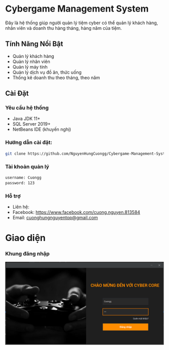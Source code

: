 # Cybergame Management System

Đây là hệ thống giúp người quản lý tiệm cyber có thể quản lý khách hàng, nhân viên và doanh thu hàng tháng, hàng năm của tiệm.

## Tính Năng Nổi Bật

- Quản lý khách hàng
- Quản lý nhân viên
- Quản lý máy tính
- Quản lý dịch vụ đồ ăn, thức uống
- Thống kê doanh thu theo tháng, theo năm

## Cài Đặt

### Yêu cầu hệ thống
- Java JDK 11+
- SQL Server 2019+
- NetBeans IDE (khuyến nghị)

### Hướng dẫn cài đặt:

```bash
git clone https://github.com/NguyenHungCuongg/Cybergame-Management-System.git
```
### Tài khoản quản lý

```bash
username: Cuongg
password: 123
```

### Hỗ trợ
-  Liên hệ:
-  Facebook: https://www.facebook.com/cuong.nguyen.813584
-  Email: cuonghungnguyentop@gmail.com

# Giao diện
### Khung đăng nhập
![Login Frame](screenshots/login-frame.png)
